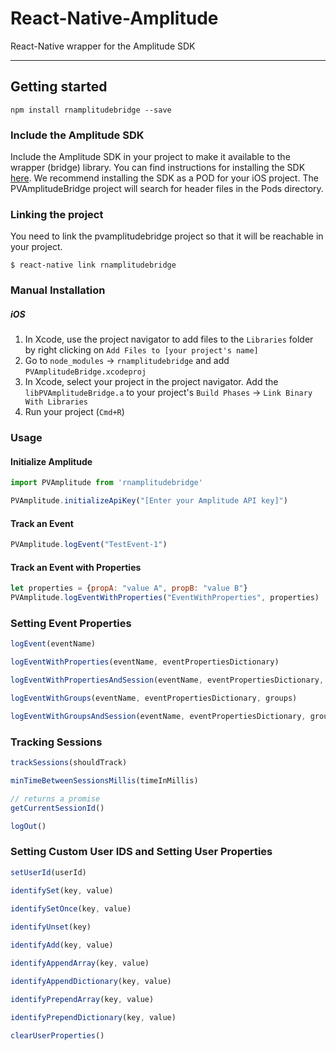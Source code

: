 # React-Native-Amplitude
React-Native wrapper for the Amplitude SDK
***
## Getting started
```
npm install rnamplitudebridge --save
```

### Include the Amplitude SDK
Include the Amplitude SDK in your project to make it available to the wrapper (bridge) library. You can find instructions for installing the SDK [here](https://github.com/amplitude/Amplitude-iOS). We recommend installing the SDK as a POD for your iOS project.  The PVAmplitudeBridge project will search for header files in the Pods directory.

### Linking the project
You need to link the pvamplitudebridge project so that it will be reachable in your project.
```
$ react-native link rnamplitudebridge
```

### Manual Installation
##### iOS
1. In Xcode, use the project navigator to add files to the `Libraries` folder by right clicking on `Add Files to [your project's name]`
2. Go to `node_modules` -> `rnamplitudebridge` and add `PVAmplitudeBridge.xcodeproj`
3. In Xcode, select your project in the project navigator.  Add the `libPVAmplitudeBridge.a` to your project's `Build Phases` -> `Link Binary With Libraries`
4. Run your project (`Cmd+R`)

### Usage
#### Initialize Amplitude
```javascript
import PVAmplitude from 'rnamplitudebridge'

PVAmplitude.initializeApiKey("[Enter your Amplitude API key]")
```

#### Track an Event
```javascript
PVAmplitude.logEvent("TestEvent-1")
```

#### Track an Event with Properties
```javascript
let properties = {propA: "value A", propB: "value B"}
PVAmplitude.logEventWithProperties("EventWithProperties", properties)
```

### Setting Event Properties
```javascript
logEvent(eventName)

logEventWithProperties(eventName, eventPropertiesDictionary) 

logEventWithPropertiesAndSession(eventName, eventPropertiesDictionary, isOutOfSession) 

logEventWithGroups(eventName, eventPropertiesDictionary, groups)

logEventWithGroupsAndSession(eventName, eventPropertiesDictionary, groups, isOutofSession)
```

### Tracking Sessions
```javascript
trackSessions(shouldTrack)

minTimeBetweenSessionsMillis(timeInMillis) 

// returns a promise
getCurrentSessionId()

logOut()
```

### Setting Custom User IDS and Setting User Properties
```javascript
setUserId(userId)

identifySet(key, value)

identifySetOnce(key, value) 
  
identifyUnset(key)

identifyAdd(key, value)

identifyAppendArray(key, value)

identifyAppendDictionary(key, value)

identifyPrependArray(key, value) 

identifyPrependDictionary(key, value)

clearUserProperties() 
```